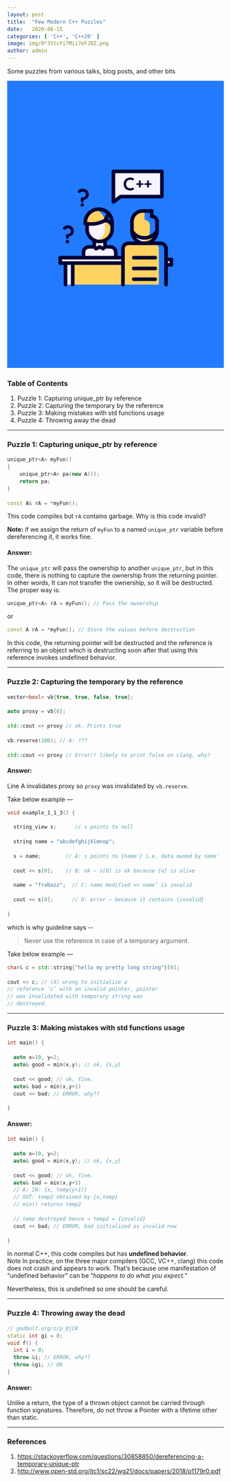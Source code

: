 ```yaml
---
layout:	post
title:	"Few Modern C++ Puzzles"
date:	2020-06-15
categories: [ 'C++', 'C++20' ]
image: img/0*3StcFi7Mii7eFJOZ.png
author: admin
---
```


  Some puzzles from various talks, blog posts, and other bits

![](/img/0*3StcFi7Mii7eFJOZ.png)

### Table of Contents

1. Puzzle 1: Capturing unique\_ptr by reference
2. Puzzle 2: Capturing the temporary by the reference
3. Puzzle 3: Making mistakes with std functions usage
4. Puzzle 4: Throwing away the dead

***
### Puzzle 1: Capturing unique\_ptr by reference

```cpp
unique_ptr<A> myFun()
{
    unique_ptr<A> pa(new A());
    return pa;
}

const A& rA = *myFun();
```
This code compiles but `rA` contains garbage. Why is this code invalid?

**Note:** if we assign the return of `myFun` to a named `unique_ptr` variable before dereferencing it, it works fine.

#### **Answer:**

The `unique_ptr` will pass the ownership to another `unique_ptr`, but in this code, there is nothing to capture the ownership from the returning pointer. In other words, It can not transfer the ownership, so it will be destructed. The proper way is:

```cpp
unique_ptr<A> rA = myFun(); // Pass the ownership
```

or 

```cpp
const A rA = *myFun(); // Store the values before destruction
```

In this code, the returning pointer will be destructed and the reference is referring to an object which is destructing soon after that using this reference invokes undefined behavior.

***

### Puzzle 2: Capturing the temporary by the reference

```cpp
vector<bool> vb{true, true, false, true};

auto proxy = vb[0];

std::cout << proxy // ok, Prints true

vb.reserve(100); // A: ???

std::cout << proxy // Error!! likely to print false on clang, why?
```
#### Answer:

Line A invalidates proxy so `proxy` was invalidated by `vb.reserve`.

Take below example —

```cpp
void example_1_1_3() {

  string_view s;      // s points to null

  string name = "abcdefghijklmnop";

  s = name;        // A: s points to {name'} i.e. data owned by name’

  cout << s[0];    // B: ok – s[0] is ok because {a} is alive

  name = "frobozz";  // C: name modified => name’ is invalid

  cout << s[0];      // D: error – because it contains {invalid}

}
```

which is why guideline says --

> Never use the reference in case of a temporary argument.

Take below example —

```cpp
char& c = std::string{"hello my pretty long string"}[0];

cout << c; // (X) wrong to initialize a
// reference ‘c’ with an invalid pointer, pointer
// was invalidated with temporary string was
// destroyed.
```

***

### Puzzle 3: Making mistakes with std functions usage

```cpp
int main() {
 
  auto x=10, y=2;
  auto& good = min(x,y); // ok, {x,y}

  cout << good; // ok, fine.
  auto& bad = min(x,y+1) 
  cout << bad; // ERROR, why??

}
```
#### Answer:

```cpp
int main() {
 
  auto x=10, y=2;
  auto& good = min(x,y); // ok, {x,y}

  cout << good; // ok, fine.
  auto& bad = min(x,y+1) 
  // A: IN: {x, temp(y+1)}
  // OUT: temp2 obtained by {x,temp}
  // min() returns temp2

  // temp destroyed hence → temp2 = {invalid}
  cout << bad; // ERROR, bad initialized as invalid now

}
```

In normal C++, this code compiles but has **undefined behavior**.  
Note In practice, on the three major compilers (GCC, VC++, clang) this code does not crash and appears to work. That’s because one manifestation of “undefined behavior” can be “*happens to do what you expect.*”

Nevertheless, this is undefined so one should be careful.

***
### Puzzle 4: Throwing away the dead

```cpp
// godbolt.org/z/p_QjCR
static int gi = 0;
void f() {
  int i = 0;
  throw &i; // ERROR, why??
  throw &gi; // OK
}
```
#### Answer:

Unlike a return, the type of a thrown object cannot be carried through function signatures. Therefore, do not throw a Pointer with a lifetime other than static.

***
### References

1. <https://stackoverflow.com/questions/30858850/dereferencing-a-temporary-unique-ptr>
2. <http://www.open-std.org/jtc1/sc22/wg21/docs/papers/2018/p1179r0.pdf>
  